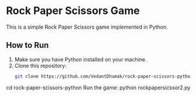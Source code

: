 # Rock Paper Scissors Game

This is a simple Rock Paper Scissors game implemented in Python.

## How to Run

1. Make sure you have Python installed on your machine.
2. Clone this repository:
   ```bash
   git clone https://github.com/VedantDhumak/rock-paper-scissors-python.git
cd rock-paper-scissors-python
Run the game:
python rockpapersicssor2.py
